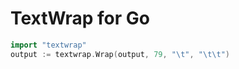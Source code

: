 TextWrap for Go
===============


```go
import "textwrap"
output := textwrap.Wrap(output, 79, "\t", "\t\t")
```

